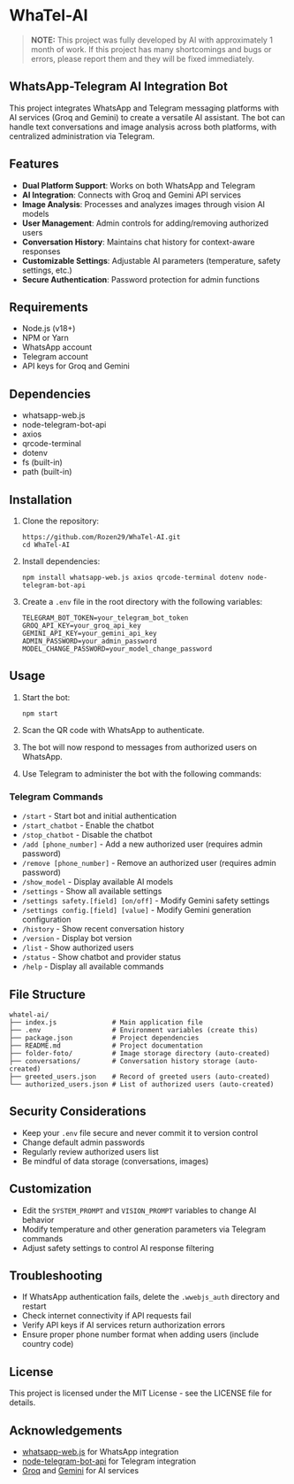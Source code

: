 # WhaTel-AI

> **NOTE:** This project was fully developed by AI with approximately 1 month of work.
> If this project has many shortcomings and bugs or errors, please report them and they will be fixed immediately.

## WhatsApp-Telegram AI Integration Bot

This project integrates WhatsApp and Telegram messaging platforms with AI services (Groq and Gemini) to create a versatile AI assistant. The bot can handle text conversations and image analysis across both platforms, with centralized administration via Telegram.

## Features

- **Dual Platform Support**: Works on both WhatsApp and Telegram
- **AI Integration**: Connects with Groq and Gemini API services
- **Image Analysis**: Processes and analyzes images through vision AI models
- **User Management**: Admin controls for adding/removing authorized users
- **Conversation History**: Maintains chat history for context-aware responses
- **Customizable Settings**: Adjustable AI parameters (temperature, safety settings, etc.)
- **Secure Authentication**: Password protection for admin functions

## Requirements

- Node.js (v18+)
- NPM or Yarn
- WhatsApp account
- Telegram account
- API keys for Groq and Gemini

## Dependencies

- whatsapp-web.js
- node-telegram-bot-api
- axios
- qrcode-terminal
- dotenv
- fs (built-in)
- path (built-in)

## Installation

1. Clone the repository:
   ```
   https://github.com/Rozen29/WhaTel-AI.git
   cd WhaTel-AI
   ```

2. Install dependencies:
   ```
   npm install whatsapp-web.js axios qrcode-terminal dotenv node-telegram-bot-api
   ```

3. Create a `.env` file in the root directory with the following variables:
   ```
   TELEGRAM_BOT_TOKEN=your_telegram_bot_token
   GROQ_API_KEY=your_groq_api_key
   GEMINI_API_KEY=your_gemini_api_key
   ADMIN_PASSWORD=your_admin_password
   MODEL_CHANGE_PASSWORD=your_model_change_password
   ```

## Usage

1. Start the bot:
   ```
   npm start
   ```

2. Scan the QR code with WhatsApp to authenticate.

3. The bot will now respond to messages from authorized users on WhatsApp.

4. Use Telegram to administer the bot with the following commands:

### Telegram Commands

- `/start` - Start bot and initial authentication
- `/start_chatbot` - Enable the chatbot
- `/stop_chatbot` - Disable the chatbot
- `/add [phone_number]` - Add a new authorized user (requires admin password)
- `/remove [phone_number]` - Remove an authorized user (requires admin password)
- `/show_model` - Display available AI models
- `/settings` - Show all available settings
- `/settings safety.[field] [on/off]` - Modify Gemini safety settings
- `/settings config.[field] [value]` - Modify Gemini generation configuration
- `/history` - Show recent conversation history
- `/version` - Display bot version
- `/list` - Show authorized users
- `/status` - Show chatbot and provider status
- `/help` - Display all available commands

## File Structure

```
whatel-ai/
├── index.js              # Main application file
├── .env                  # Environment variables (create this)
├── package.json          # Project dependencies
├── README.md             # Project documentation
├── folder-foto/          # Image storage directory (auto-created)
├── conversations/        # Conversation history storage (auto-created)
├── greeted_users.json    # Record of greeted users (auto-created)
└── authorized_users.json # List of authorized users (auto-created)
```

## Security Considerations

- Keep your `.env` file secure and never commit it to version control
- Change default admin passwords
- Regularly review authorized users list
- Be mindful of data storage (conversations, images)

## Customization

- Edit the `SYSTEM_PROMPT` and `VISION_PROMPT` variables to change AI behavior
- Modify temperature and other generation parameters via Telegram commands
- Adjust safety settings to control AI response filtering

## Troubleshooting

- If WhatsApp authentication fails, delete the `.wwebjs_auth` directory and restart
- Check internet connectivity if API requests fail
- Verify API keys if AI services return authorization errors
- Ensure proper phone number format when adding users (include country code)

## License

This project is licensed under the MIT License - see the LICENSE file for details.

## Acknowledgements

- [whatsapp-web.js](https://github.com/pedroslopez/whatsapp-web.js) for WhatsApp integration
- [node-telegram-bot-api](https://github.com/yagop/node-telegram-bot-api) for Telegram integration
- [Groq](https://groq.com) and [Gemini](https://ai.google.dev) for AI services

